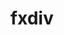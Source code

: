 ---
title: "fxdiv"
layout: cache
categories: [package, develop-2025-03-16]
meta: {"compilers": ["apple-clang@=16.0.0", "gcc@=11.4.0", "gcc@=13.2.0"], "num_specs": 8, "num_specs_by_stack": {"e4s": 2, "ml-darwin-aarch64-mps": 2, "ml-linux-aarch64-cpu": 2, "ml-linux-aarch64-cuda": 2, "ml-linux-x86_64-cpu": 2, "ml-linux-x86_64-cuda": 2, "root": 8}, "oss": ["sequoia", "ubuntu22.04", "ubuntu24.04"], "platforms": ["darwin", "linux"], "stacks": ["e4s", "ml-darwin-aarch64-mps", "ml-linux-aarch64-cpu", "ml-linux-aarch64-cuda", "ml-linux-x86_64-cpu", "ml-linux-x86_64-cuda", "root"], "targets": ["aarch64", "x86_64_v3"], "versions": ["2020-04-17"]}
spec_details: [{"compiler": "gcc@=13.2.0", "hash": "4b4dxv73vjaaet5ip4blkhdsilsln5s4", "os": "ubuntu24.04", "platform": "linux", "size": "-", "stacks": ["ml-linux-x86_64-cpu", "ml-linux-x86_64-cuda", "root"], "target": "x86_64_v3", "variants": ["build_system=cmake", "build_type=Release", "generator=ninja", "~ipo"], "versions": ["2020-04-17"]}, {"compiler": "gcc@=11.4.0", "hash": "7xd33bdybi4hw7ktepqnaecv46yd6hyv", "os": "ubuntu22.04", "platform": "linux", "size": "-", "stacks": ["e4s", "root"], "target": "x86_64_v3", "variants": ["build_system=cmake", "build_type=Release", "generator=ninja", "~ipo"], "versions": ["2020-04-17"]}, {"compiler": "gcc@=13.2.0", "hash": "ej2uzm4uou6ddqvbvdpwgggrhexxc7nt", "os": "ubuntu24.04", "platform": "linux", "size": "-", "stacks": ["ml-linux-aarch64-cpu", "ml-linux-aarch64-cuda", "root"], "target": "aarch64", "variants": ["build_system=cmake", "build_type=Release", "generator=ninja", "~ipo"], "versions": ["2020-04-17"]}, {"compiler": "gcc@=13.2.0", "hash": "ggszfql44gh3yspfhvbgovupbpcnlwih", "os": "ubuntu24.04", "platform": "linux", "size": "-", "stacks": ["ml-linux-x86_64-cpu", "ml-linux-x86_64-cuda", "root"], "target": "x86_64_v3", "variants": ["build_system=cmake", "build_type=Release", "generator=ninja", "~ipo"], "versions": ["2020-04-17"]}, {"compiler": "apple-clang@=16.0.0", "hash": "hokisygan2gmdpym3xuzd52ifyogjtda", "os": "sequoia", "platform": "darwin", "size": "-", "stacks": ["ml-darwin-aarch64-mps", "root"], "target": "aarch64", "variants": ["build_system=cmake", "build_type=Release", "generator=ninja", "~ipo"], "versions": ["2020-04-17"]}, {"compiler": "gcc@=11.4.0", "hash": "ivy2mqmgsxa5h5uxccpo4pvofu3ikjud", "os": "ubuntu22.04", "platform": "linux", "size": "-", "stacks": ["e4s", "root"], "target": "x86_64_v3", "variants": ["build_system=cmake", "build_type=Release", "generator=ninja", "~ipo"], "versions": ["2020-04-17"]}, {"compiler": "apple-clang@=16.0.0", "hash": "lsd5xbvglyyidyer3zojwtljnumi7anw", "os": "sequoia", "platform": "darwin", "size": "-", "stacks": ["ml-darwin-aarch64-mps", "root"], "target": "aarch64", "variants": ["build_system=cmake", "build_type=Release", "generator=ninja", "~ipo"], "versions": ["2020-04-17"]}, {"compiler": "gcc@=13.2.0", "hash": "yvrf3efi56xcbnnypejzgupz4t3cyahw", "os": "ubuntu24.04", "platform": "linux", "size": "-", "stacks": ["ml-linux-aarch64-cpu", "ml-linux-aarch64-cuda", "root"], "target": "aarch64", "variants": ["build_system=cmake", "build_type=Release", "generator=ninja", "~ipo"], "versions": ["2020-04-17"]}]
---